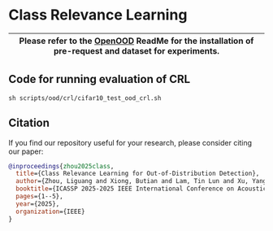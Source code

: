 # Class Relevance Learning


| Please refer to the [OpenOOD](https://github.com/hszhoushen/CRL/blob/main/OpenOOD-README.md) ReadMe for the installation of pre-request and dataset for experiments. |
| ------------------------------------------------------------ |



## Code for running evaluation of CRL

```
sh scripts/ood/crl/cifar10_test_ood_crl.sh
```




## Citation
If you find our repository useful for your research, please consider citing our paper:
```bibtex
@inproceedings{zhou2025class,
  title={Class Relevance Learning for Out-of-Distribution Detection},
  author={Zhou, Liguang and Xiong, Butian and Lam, Tin Lun and Xu, Yangsheng},
  booktitle={ICASSP 2025-2025 IEEE International Conference on Acoustics, Speech and Signal Processing (ICASSP)},
  pages={1--5},
  year={2025},
  organization={IEEE}
}
```


